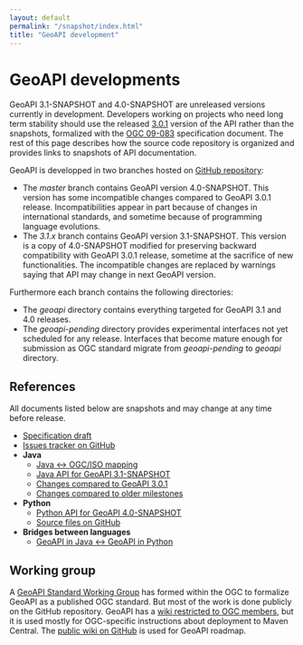 ```yaml
---
layout: default
permalink: "/snapshot/index.html"
title: "GeoAPI development"
---
```


<h1>GeoAPI developments</h1>

<p>
  GeoAPI 3.1-SNAPSHOT and 4.0-SNAPSHOT are unreleased versions currently in development.
  Developers working on projects who need long term stability should use the released <a href="../3.0/index.html">3.0.1</a>
  version of the API rather than the snapshots, formalized with the
  <a class="externalLink" href="http://www.opengeospatial.org/standards/geoapi">OGC 09-083</a> specification document.
  The rest of this page describes how the source code repository is organized
  and provides links to snapshots of API documentation.
</p>

<p>
  GeoAPI is developped in two branches hosted on <a href="https://github.com/opengeospatial/geoapi">GitHub repository</a>:
</p>

<ul class="list-disc ml-4">
  <li class="my-1 text-justify">The <cite>master</cite> branch contains GeoAPI version 4.0-SNAPSHOT.
    This version has some incompatible changes compared to GeoAPI 3.0.1 release.
    Incompatibilities appear in part because of changes in international standards,
    and sometime because of programming language evolutions.</li>
  <li class="my-1 text-justify">The <cite>3.1.x</cite> branch contains GeoAPI version 3.1-SNAPSHOT.
    This version is a copy of 4.0-SNAPSHOT modified for preserving backward compatibility with GeoAPI 3.0.1 release,
    sometime at the sacrifice of new functionalities.
    The incompatible changes are replaced by warnings saying that API may change in next GeoAPI version.</li>
</ul>

<p>
  Furthermore each branch contains the following directories:
</p>

<ul class="list-disc ml-4">
  <li class="my-1 text-justify">The <cite>geoapi</cite> directory contains everything targeted for GeoAPI 3.1 and 4.0 releases.</li>
  <li class="my-1 text-justify">The <cite>geoapi-pending</cite> directory provides experimental interfaces not yet scheduled for any release.
    Interfaces that become mature enough for submission as OGC standard migrate from <cite>geoapi-pending</cite> to
    <cite>geoapi</cite> directory.</li>
</ul>

<h2>References</h2>

<p>All documents listed below are snapshots and may change at any time before release.</p>

<ul class="list-disc ml-4">
  <li class="my-1 text-justify"><a href="standard_document.html">Specification draft</a></li>
  <li class="my-1 text-justify"><a class="externalLink" href="https://github.com/opengeospatial/geoapi/issues">Issues tracker on GitHub</a></li>
  <li class="my-1 text-justify"><b>Java</b><ul>
    <li class="my-1 text-justify"><a href="javadoc/content.html">Java ↔︎ OGC/ISO mapping</a></li>
    <li class="my-1 text-justify"><a href="javadoc/index.html">Java API for GeoAPI 3.1-SNAPSHOT</a></li>
    <li class="my-1 text-justify"><a href="../changes/snapshot/change-summary.html">Changes compared to GeoAPI 3.0.1</a></li>
    <li class="my-1 text-justify"><a href="../changes/index.html">Changes compared to older milestones</a></li>
  </ul></li>
  <li class="my-1 text-justify"><b>Python</b><ul>
    <li class="my-1 text-justify"><a href="python/index.html">Python API for GeoAPI 4.0-SNAPSHOT</a></li>
    <li class="my-1 text-justify"><a href="https://github.com/opengeospatial/geoapi/tree/master/geoapi/src/main/python/opengis" class="externalLink">Source files on GitHub</a></li>
  </ul></li>
  <li class="my-1 text-justify"><b>Bridges between languages</b><ul>
    <li class="my-1 text-justify"><a href="../java-python/index.html">GeoAPI in Java ↔︎ GeoAPI in Python</a></li>
  </ul></li>
</ul>

<h2>Working group</h2>

<p>
  A <a class="externalLink" href="https://portal.opengeospatial.org/?m=projects&amp;a=view&amp;project_id=294">GeoAPI Standard Working Group</a>
  has formed within the <abbr>OGC</abbr> to formalize GeoAPI as a published <abbr>OGC</abbr> standard.
  But most of the work is done publicly on the GitHub repository.
  GeoAPI has a <a class="externalLink" href="https://portal.opengeospatial.org/twiki/bin/view/Member/GeoAPI">wiki restricted to <abbr>OGC</abbr> members</a>,
  but it is used mostly for <abbr>OGC</abbr>-specific instructions about deployment to Maven Central.
  The <a href="https://github.com/opengeospatial/geoapi/wiki">public wiki on GitHub</a> is used for GeoAPI roadmap.
</p>
